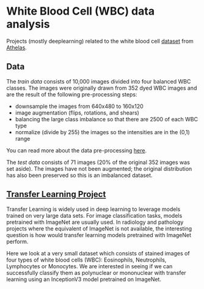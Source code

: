 # White Blood Cell (WBC) data analysis
Projects (mostly deeplearning) related to the white blood cell [dataset](https://github.com/dhruvp/wbc-classification/tree/master/images) from [Athelas](https://athelas.com/).

## Data
The *train data* consists of 10,000 images divided into four balanced WBC classes. The images were originally drawn from 352 dyed WBC images and are the result of the following pre-processing steps:

- downsample the images from 640x480 to 160x120
- image augmentation (flips, rotations, and shears)
- balancing the large class imbalance so that there are 2500 of each WBC type
- normalize (divide by 255) the images so the intensities are in the (0,1) range

You can read more about the data pre-processing [here](https://blog.athelas.com/classifying-white-blood-cells-with-convolutional-neural-networks-2ca6da239331).   

The *test data* consists of 71 images (20% of the original 352 images was set aside). The images have not been augmented; the original distribution has also been preserved so this is an imbalanced dataset.


## [Transfer Learning Project](https://github.com/Meena-Mani/wbc/blob/master/wbc_transferlearning_binary.ipynb)
Transfer Learning is widely used in deep learning to leverage models trained on very large data sets. For image classification tasks, models pretrained with ImageNet are usually used. In radiology and  pathology projects where the equivalent of ImageNet is not available, the interesting question is how would transfer learning models pretrained with ImageNet perform.

Here we look at a very small dataset which consists of stained images of four types of white blood cells (WBC): Eosinophils, Neutrophils, Lymphocytes or Monocytes. We are interested in seeing if we can successfully classify them as polynuclear or mononuclear with transfer learning using an InceptionV3 model pretrained on ImageNet.

